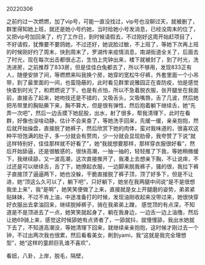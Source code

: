 20220306

之前约过一次燃燃，加了vip号，可能一直没找过，vip号也没聊过天，就被删了，群里得知她上班，就还是她小号约她，当时给她小号发消息，已经没周末的位了，又把vip号加回来了，约了工作日，到时候请假去，不过刚好这周开始赶项目了，不好请假，犹豫要不要鸽她，不过还好，她说脸过敏，不上班了，等她下次再上班的时候刚好约了周末，快到周末了，罗湖传来疫情消息，南湖街道全关了，后面去了时光，现在每次出击都很忐忑，生怕上完钟出来，楼下就被封了，到了时光，洗洗进房，之前推荐了833房，但是佳佳白兔都去了，所以不够用，发现833正有人，随便安排了间，等燃燃来叫我换个房，她穿的宽松牛仔裤，外套里面一个小吊带，到了最里面的一间，也蛮隐蔽的，此时看见群里说雅园正在查防疫，怕是感觉快查到时光了，和燃燃说了下，也是有点怕，所以不急着脱衣服，张开腿坐在我面前，直接舌了起来，她吻技还是不错的，又吸舌头，又吸嘴唇，舌了几波，然后她把吊带里的胸贴撕下来，胸不算大，但是很有弹性，然后抱着躺下继续舌，她“先弄一次吧”，然后一边舌摸下她屁股，出水，射了很多，帮我清理下，此时在看群，好像也没啥动静，估计不会来查了，等她洗手回来，先缓一缓，亲亲抱抱，然后就开始操盘，直接脱了她裤子，然后欣赏下她的肉体，蛮对我味道的，很喜欢这种平坦饱满的肚子，多一分就会有赘肉，少一分就会显现肋骨，我夸赞了下说“就这样特别好，佳佳那样就不好看了”，她“我就想要那样，那样穿衣服很好看”，然后开始舔逼，还是很敏感的，很快高潮，一抽一抽的，轻轻推了下我，等她稍微缓下，我继续舔，又一波高潮，这次直接推开了，我凑上去想亲下胸，不让说痒，不过还是可以继续舌，舌了下，她撩起衣服，一边脚来脱我裤子，骚的很，我拉下裤子直接顶了逼逼两下，她也没躲，干脆直接脱了裤子顶，顶了好多下，但是不让进，她“顶这么久可以了，躺下吧”，只好躺下，她坐在我两腿中间说“是不是很想我坐上来”，我“是啊”，她笑笑便做了上来，直接就是女上开腿磨的姿势，弟弟紧贴妹妹，不过不肯上油，中途准备打的时候，发现油刚收起来没带过来，她很快穿好衣服出去拿油回来，继续脱掉裤子，骑在我弟弟上蹭， 感觉顶的有点深，不知道是不是顶进去了一点，她笑笑就起身了，躺在我身边，一边舌一边上油撸，然后让她69骑上来，感觉这时候舔她有点贤者了，一舔就抖，就慢慢舔，我出水她就下去了，不知道高潮没，等她清理下回来，就继续亲亲抱抱，这时候才刚过去一个钟，不过出两次我也很累，然后看看美女，刷到yami，我“这就是我完全理想型”，她“这样的童颜巨乳谁不喜欢”，

看妞，八卦，上岸，脱毛，隔壁，

